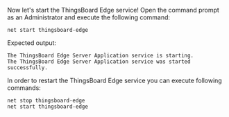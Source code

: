 Now let's start the ThingsBoard Edge service!
Open the command prompt as an Administrator and execute the following command:

```shell
net start thingsboard-edge
```

Expected output:

```text
The ThingsBoard Edge Server Application service is starting.
The ThingsBoard Edge Server Application service was started successfully.
```

In order to restart the ThingsBoard Edge service you can execute following commands:

```shell
net stop thingsboard-edge
net start thingsboard-edge
```
